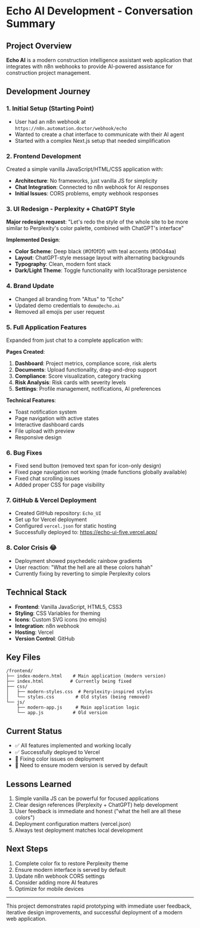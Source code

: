 # Echo AI Development - Conversation Summary

## Project Overview
**Echo AI** is a modern construction intelligence assistant web application that integrates with n8n webhooks to provide AI-powered assistance for construction project management.

## Development Journey

### 1. Initial Setup (Starting Point)
- User had an n8n webhook at `https://n8n.automation.doctor/webhook/echo`
- Wanted to create a chat interface to communicate with their AI agent
- Started with a complex Next.js setup that needed simplification

### 2. Frontend Development
Created a simple vanilla JavaScript/HTML/CSS application with:
- **Architecture**: No frameworks, just vanilla JS for simplicity
- **Chat Integration**: Connected to n8n webhook for AI responses
- **Initial Issues**: CORS problems, empty webhook responses

### 3. UI Redesign - Perplexity + ChatGPT Style
**Major redesign request**: "Let's redo the style of the whole site to be more similar to Perplexity's color palette, combined with ChatGPT's interface"

**Implemented Design**:
- **Color Scheme**: Deep black (#0f0f0f) with teal accents (#00d4aa)
- **Layout**: ChatGPT-style message layout with alternating backgrounds
- **Typography**: Clean, modern font stack
- **Dark/Light Theme**: Toggle functionality with localStorage persistence

### 4. Brand Update
- Changed all branding from "Altus" to "Echo"
- Updated demo credentials to `demo@echo.ai`
- Removed all emojis per user request

### 5. Full Application Features
Expanded from just chat to a complete application with:

**Pages Created**:
1. **Dashboard**: Project metrics, compliance score, risk alerts
2. **Documents**: Upload functionality, drag-and-drop support
3. **Compliance**: Score visualization, category tracking
4. **Risk Analysis**: Risk cards with severity levels
5. **Settings**: Profile management, notifications, AI preferences

**Technical Features**:
- Toast notification system
- Page navigation with active states
- Interactive dashboard cards
- File upload with preview
- Responsive design

### 6. Bug Fixes
- Fixed send button (removed text span for icon-only design)
- Fixed page navigation not working (made functions globally available)
- Fixed chat scrolling issues
- Added proper CSS for page visibility

### 7. GitHub & Vercel Deployment
- Created GitHub repository: `Echo_UI`
- Set up for Vercel deployment
- Configured `vercel.json` for static hosting
- Successfully deployed to: https://echo-ui-five.vercel.app/

### 8. Color Crisis 😂
- Deployment showed psychedelic rainbow gradients
- User reaction: "What the hell are all these colors hahah"
- Currently fixing by reverting to simple Perplexity colors

## Technical Stack
- **Frontend**: Vanilla JavaScript, HTML5, CSS3
- **Styling**: CSS Variables for theming
- **Icons**: Custom SVG icons (no emojis)
- **Integration**: n8n webhook
- **Hosting**: Vercel
- **Version Control**: GitHub

## Key Files
```
/frontend/
├── index-modern.html    # Main application (modern version)
├── index.html          # Currently being fixed
├── css/
│   ├── modern-styles.css  # Perplexity-inspired styles
│   └── styles.css        # Old styles (being removed)
└── js/
    ├── modern-app.js     # Main application logic
    └── app.js           # Old version
```

## Current Status
- ✅ All features implemented and working locally
- ✅ Successfully deployed to Vercel
- 🔧 Fixing color issues on deployment
- 📝 Need to ensure modern version is served by default

## Lessons Learned
1. Simple vanilla JS can be powerful for focused applications
2. Clear design references (Perplexity + ChatGPT) help development
3. User feedback is immediate and honest ("what the hell are all these colors")
4. Deployment configuration matters (vercel.json)
5. Always test deployment matches local development

## Next Steps
1. Complete color fix to restore Perplexity theme
2. Ensure modern interface is served by default
3. Update n8n webhook CORS settings
4. Consider adding more AI features
5. Optimize for mobile devices

---

This project demonstrates rapid prototyping with immediate user feedback, iterative design improvements, and successful deployment of a modern web application.